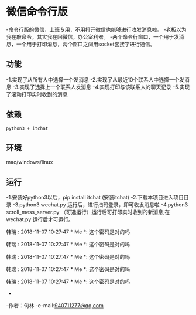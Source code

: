 # 微信命令行版
-命令行版的微信，上班专用，不用打开微信也能够进行收发消息啦。
-老板以为我在敲命令，其实我在回微信，办公室利器。
-两个命令行窗口，一个用于发消息，一个用于打印消息，两个窗口之间用socket套接字进行通信。

## 功能
-1.实现了从所有人中选择一个发消息
-2.实现了从最近10个联系人中选择一个发消息
-3.实现了选择上一个联系人发消息
-4.实现打印与该联系人的聊天记录
-5.实现了滚动打印实时收到的消息

## 依赖
```
python3 + itchat
```

## 环境
mac/windows/linux

## 运行
-1.安装好python3以后，pip install itchat (安装itchat)
-2.下载本项目进入项目目录
-3.python3 wechat.py 运行后，进行扫码登录，即可收发消息啦
-4.python3 scroll_mess_server.py （可选运行）运行后可打印实时收到的新消息,在 wechat.py 运行后才可运行。


韩瑞 :
2018-11-07 10:27:47 * Me *:  这个密码是对的吗

韩瑞 :
2018-11-07 10:27:47 * Me *:  这个密码是对的吗

韩瑞 :
2018-11-07 10:27:47 * Me *:  这个密码是对的吗

韩瑞 :
2018-11-07 10:27:47 * Me *:  这个密码是对的吗

韩瑞 :
2018-11-07 10:27:47 * Me *:  这个密码是对的吗



-
-作者：何林 
-e-mail:940711277@qq.com



